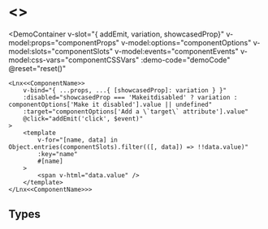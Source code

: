 <script setup lang="ts">
import { Lnx<<ComponentName>> } from '.';
import { useComponent } from './docs.js';

const {
    componentProps,
    props,
    componentOptions,
    componentSlots,
    componentEvents,
    componentCSSVars,
    configurableOptions,
    demoCode,
    reset,
} = useComponent();
</script>

# <<ComponentName>>

[comment]: # (Description of the component)

<DemoContainer 
    v-slot="{ addEmit, variation, showcasedProp}"
    v-model:props="componentProps"
    v-model:options="componentOptions"
    v-model:slots="componentSlots"
    v-model:events="componentEvents"
    v-model:css-vars="componentCSSVars"
    :demo-code="demoCode"
    @reset="reset()"
>
    <Lnx<<ComponentName>>
        v-bind="{ ...props, ...{ [showcasedProp]: variation } }"
        :disabled="showcasedProp === 'Makeitdisabled' ? variation : componentOptions['Make it disabled'].value || undefined"
        :target="componentOptions['Add a \`target\` attribute'].value"
        @click="addEmit('click', $event)"
    >
        <template
            v-for="[name, data] in Object.entries(componentSlots).filter(([, data]) => !!data.value)"
            :key="name"
            #[name]
        >
            <span v-html="data.value" />
        </template>
    </Lnx<<ComponentName>>>
</DemoContainer>

## Types
```ts

```